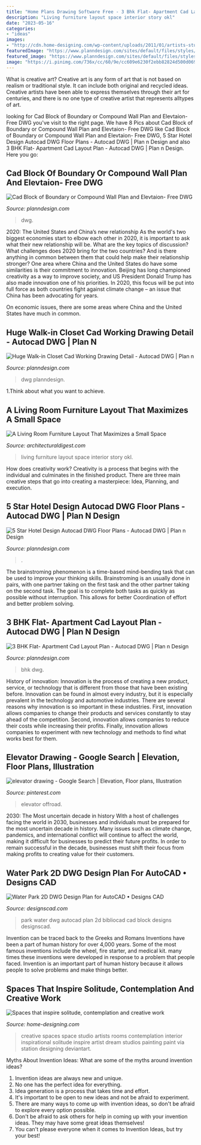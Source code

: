 ```yaml
---
title: "Home Plans Drawing Software Free - 3 Bhk Flat- Apartment Cad Layout Plan"
description: "Living furniture layout space interior story okl"
date: "2023-05-16"
categories:
- "ideas"
images:
- "http://cdn.home-designing.com/wp-content/uploads/2011/01/artists-studio-creative-spaces-inspirational-rooms-582x436.jpg"
featuredImage: "https://www.planndesign.com/sites/default/files/styles/1200x620/public/2020/04/5-star-hotel-design-autocad-dwg-floor-plans.jpg?itok=z4pjCjgW"
featured_image: "https://www.planndesign.com/sites/default/files/styles/1200x620/public/2019/07/huge-walk-in-closet-cad-working-drawing-detail.jpg?itok=z1PZcLE2"
image: "https://i.pinimg.com/736x/cc/60/9e/cc609e6230f2ebb82824d500d069d53d--offroad-elevator.jpg"
---
```



What is creative art?
Creative art is any form of art that is not based on realism or traditional style. It can include both original and recycled ideas. Creative artists have been able to express themselves through their art for centuries, and there is no one type of creative artist that represents alltypes of art.

	

		
looking for Cad Block of Boundary or Compound Wall Plan and Elevtaion- Free DWG you've visit to the right page. We have 8 Pics about Cad Block of Boundary or Compound Wall Plan and Elevtaion- Free DWG like Cad Block of Boundary or Compound Wall Plan and Elevtaion- Free DWG, 5 Star Hotel Design Autocad DWG Floor Plans - Autocad DWG | Plan n Design and also 3 BHK Flat- Apartment Cad Layout Plan - Autocad DWG | Plan n Design. Here you go:
		
    
## Cad Block Of Boundary Or Compound Wall Plan And Elevtaion- Free DWG

<img loading=lazy src="http://www.planndesign.com/sites/default/files/styles/1200x620/public/2020/02/cad-block-of-boundary-or-compound-wall-plan-and-elevtaion--free-dwg-drawing-download.jpg?itok=QC1eY1V7" onerror="this.onerror=null;this.src='https://tse1.mm.bing.net/th?id=OIP.P_kkg7MuvhgfJj8bSf8fKQHaD0&amp;pid=15.1';" alt="Cad Block of Boundary or Compound Wall Plan and Elevtaion- Free DWG">

_Source: planndesign.com_

>dwg. 

	

2020: The United States and China’s new relationship
As the world's two biggest economies start to elbow each other in 2020, it is important to ask what their new relationship will be. What are the key topics of discussion? What challenges does 2020 bring for the two countries? And is there anything in common between them that could help make their relationship stronger?
One area where China and the United States do have some similarities is their commitment to innovation. Beijing has long championed creativity as a way to improve society, and US President Donald Trump has also made innovation one of his priorities. In 2020, this focus will be put into full force as both countries fight against climate change – an issue that China has been advocating for years.

On economic issues, there are some areas where China and the United States have much in common.

    
## Huge Walk-in Closet Cad Working Drawing Detail - Autocad DWG | Plan N

<img loading=lazy src="https://www.planndesign.com/sites/default/files/styles/1200x620/public/2019/07/huge-walk-in-closet-cad-working-drawing-detail.jpg?itok=z1PZcLE2" onerror="this.onerror=null;this.src='https://tse4.mm.bing.net/th?id=OIP.InjQclaOKhR9xDNX6-KoEAHaD0&amp;pid=15.1';" alt="Huge Walk-in Closet Cad Working Drawing Detail - Autocad DWG | Plan n">

_Source: planndesign.com_

>dwg planndesign. 

	

1.Think about what you want to achieve.

    
## A Living Room Furniture Layout That Maximizes A Small Space

<img loading=lazy src="http://media.architecturaldigest.com/photos/59120ba6b3064307ffee5a91/master/pass/OKL_AmyStone_Interior_022.jpg" onerror="this.onerror=null;this.src='https://tse4.mm.bing.net/th?id=OIP.8RBqla63M_rFc1P2YQ37aQHaLH&amp;pid=15.1';" alt="A Living Room Furniture Layout That Maximizes a Small Space">

_Source: architecturaldigest.com_

>living furniture layout space interior story okl. 

	

How does creativity work?
Creativity is a process that begins with the individual and culminates in the finished product. There are three main creative steps that go into creating a masterpiece: Idea, Planning, and execution.

    
## 5 Star Hotel Design Autocad DWG Floor Plans - Autocad DWG | Plan N Design

<img loading=lazy src="https://www.planndesign.com/sites/default/files/styles/1200x620/public/2020/04/5-star-hotel-design-autocad-dwg-floor-plans.jpg?itok=z4pjCjgW" onerror="this.onerror=null;this.src='https://tse2.mm.bing.net/th?id=OIP.ui3GBAgV3kzlW2ZGxD27JAHaD0&amp;pid=15.1';" alt="5 Star Hotel Design Autocad DWG Floor Plans - Autocad DWG | Plan n Design">

_Source: planndesign.com_

>. 

	

The brainstroming phenomenon is a time-based mind-bending task that can be used to improve your thinking skills. Brainstroming is an usually done in pairs, with one partner taking on the first task and the other partner taking on the second task. The goal is to complete both tasks as quickly as possible without interruption. This allows for better Coordination of effort and better problem solving.

    
## 3 BHK Flat- Apartment Cad Layout Plan - Autocad DWG | Plan N Design

<img loading=lazy src="https://www.planndesign.com/sites/default/files/styles/1200x620/public/2019/09/3-bhk-flat--apartment-cad-layout-plan.jpg?itok=kQtEm3BS" onerror="this.onerror=null;this.src='https://tse3.mm.bing.net/th?id=OIP.G7RMKtFl2ELmfReO2NbHcAHaD0&amp;pid=15.1';" alt="3 BHK Flat- Apartment Cad Layout Plan - Autocad DWG | Plan n Design">

_Source: planndesign.com_

>bhk dwg. 

	

History of innovation:
Innovation is the process of creating a new product, service, or technology that is different from those that have been existing before. Innovation can be found in almost every industry, but it is especially prevalent in the technology and automotive industries. There are several reasons why innovation is so important in these industries. First, innovation allows companies to change their products and services constantly to stay ahead of the competition. Second, innovation allows companies to reduce their costs while increasing their profits. Finally, innovation allows companies to experiment with new technology and methods to find what works best for them.

    
## Elevator Drawing - Google Search | Elevation, Floor Plans, Illustration

<img loading=lazy src="https://i.pinimg.com/736x/cc/60/9e/cc609e6230f2ebb82824d500d069d53d--offroad-elevator.jpg" onerror="this.onerror=null;this.src='https://tse3.mm.bing.net/th?id=OIP.pWgM2C_M0GvN0G-JfRw9kAAAAA&amp;pid=15.1';" alt="elevator drawing - Google Search | Elevation, Floor plans, Illustration">

_Source: pinterest.com_

>elevator offroad. 

	

2030: The Most uncertain decade in history
With a host of challenges facing the world in 2030, businesses and individuals must be prepared for the most uncertain decade in history. Many issues such as climate change, pandemics, and international conflict will continue to affect the world, making it difficult for businesses to predict their future profits. In order to remain successful in the decade, businesses must shift their focus from making profits to creating value for their customers.

    
## Water Park 2D DWG Design Plan For AutoCAD • Designs CAD

<img loading=lazy src="https://designscad.com/wp-content/uploads/2016/12/water_park_dwg_block_for_autocad_96029.gif" onerror="this.onerror=null;this.src='https://tse2.mm.bing.net/th?id=OIP.uT04lh5s2V4tcvneypsWQAHaE8&amp;pid=15.1';" alt="Water Park 2D DWG Design Plan for AutoCAD • Designs CAD">

_Source: designscad.com_

>park water dwg autocad plan 2d bibliocad cad block designs designscad. 

	

Invention can be traced back to the Greeks and Romans
Inventions have been a part of human history for over 4,000 years. Some of the most famous inventions include the wheel, fire starter, and medical kit. many times these inventions were developed in response to a problem that people faced. Invention is an important part of human history because it allows people to solve problems and make things better.

    
## Spaces That Inspire Solitude, Contemplation And Creative Work

<img loading=lazy src="http://cdn.home-designing.com/wp-content/uploads/2011/01/artists-studio-creative-spaces-inspirational-rooms-582x436.jpg" onerror="this.onerror=null;this.src='https://tse4.mm.bing.net/th?id=OIP.ug06cGmEjBMMS6hzCnEmWAHaFj&amp;pid=15.1';" alt="Spaces that inspire solitude, contemplation and creative work">

_Source: home-designing.com_

>creative spaces space studio artists rooms contemplation interior inspirational solitude inspire artist dream studios painting paint via station designing deviantart. 

	

Myths About Invention Ideas: What are some of the myths around invention ideas?
1. Invention ideas are always new and unique.
2. No one has the perfect idea for everything.
3. Idea generation is a process that takes time and effort.
4. It's important to be open to new ideas and not be afraid to experiment.
5. There are many ways to come up with invention ideas, so don't be afraid to explore every option possible.
6. Don't be afraid to ask others for help in coming up with your invention ideas. They may have some great ideas themselves!
7. You can't please everyone when it comes to Invention Ideas, but try your best!

